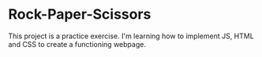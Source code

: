 # Rock-Paper-Scissors
This project is a practice exercise. I'm learning how to implement JS, HTML and CSS to create a functioning webpage. 
